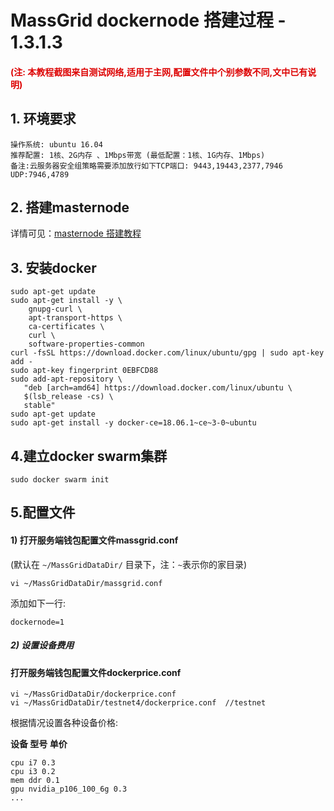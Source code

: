 MassGrid dockernode 搭建过程 - 1.3.1.3
=====================================

#### <font color="#dd0000">(注: 本教程截图来自测试网络,适用于主网,配置文件中个别参数不同,文中已有说明)</font> 
## 1. 环境要求

```
操作系统: ubuntu 16.04
推荐配置: 1核、2G内存 、1Mbps带宽 (最低配置：1核、1G内存、1Mbps)
备注:云服务器安全组策略需要添加放行如下TCP端口: 9443,19443,2377,7946
UDP:7946,4789
```  
## 2. 搭建masternode  
详情可见：[masternode 搭建教程](https://github.com/MassGrid/MassGrid/blob/v1.3.1.3/massgrid-docs/masternode-building_zh.md)
## 3. 安装docker  
```
sudo apt-get update
sudo apt-get install -y \
    gnupg-curl \
    apt-transport-https \
    ca-certificates \
    curl \
    software-properties-common
curl -fsSL https://download.docker.com/linux/ubuntu/gpg | sudo apt-key add -
sudo apt-key fingerprint 0EBFCD88
sudo add-apt-repository \
   "deb [arch=amd64] https://download.docker.com/linux/ubuntu \
   $(lsb_release -cs) \
   stable"
sudo apt-get update
sudo apt-get install -y docker-ce=18.06.1~ce~3-0~ubuntu
```
## 4.建立docker swarm集群
```
sudo docker swarm init
```
## 5.配置文件
#### 1) 打开服务端钱包配置文件massgrid.conf   
(默认在 `~/MassGridDataDir/` 目录下，注：`~`表示你的家目录)   

```   
vi ~/MassGridDataDir/massgrid.conf   
```   
添加如下一行:   
```
dockernode=1
```   
##### 2) 设置设备费用
#### 打开服务端钱包配置文件dockerprice.conf 

```   
vi ~/MassGridDataDir/dockerprice.conf  
vi ~/MassGridDataDir/testnet4/dockerprice.conf  //testnet
```   
根据情况设置各种设备价格:  

**设备 型号 单价**
```
cpu i7 0.3
cpu i3 0.2
mem ddr 0.1
gpu nvidia_p106_100_6g 0.3
...
```  



